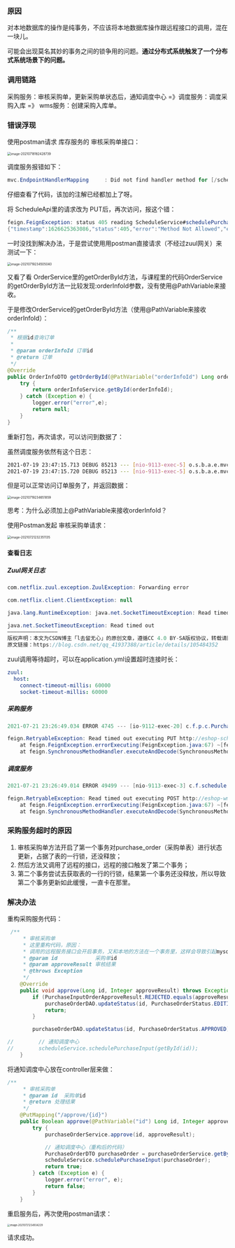### 原因

对本地数据库的操作是纯事务，不应该将本地数据库操作跟远程接口的调用，混在一块儿。

可能会出现莫名其妙的事务之间的锁争用的问题。**通过分布式系统触发了一个分布式系统场景下的问题。**

### 调用链路

采购服务：审核采购单，更新采购单状态后，通知调度中心  =》调度服务：调度采购入库 =》 wms服务：创建采购入库单。

### 错误浮现

使用postman请求 库存服务的 审核采购单接口：

<img src="添加大量日志来定位wms服务调用采购服务超时的问题.assets/image-20210718162428739.png" alt="image-20210718162428739" style="zoom:50%;" />

调度服务报错如下：

```java
mvc.EndpointHandlerMapping     : Did not find handler method for [/schedule/schedulePurchaseInput]
```

仔细查看了代码，该加的注解已经都加上了呀。

将 ScheduleApi里的请求改为 PUT后，再次访问，报这个错：

```java
feign.FeignException: status 405 reading ScheduleService#schedulePurchaseInput(PurchaseOrderDTO); content:
{"timestamp":1626625363086,"status":405,"error":"Method Not Allowed","exception":"org.springframework.web.HttpRequestMethodNotSupportedException","message":"Request method 'POST' not supported","path":"/schedule/schedulePurchaseInput"}
```

一时没找到解决办法，于是尝试使用用postman直接请求（不经过zuul网关）来测试一下：

<img src="添加大量日志来定位wms服务调用采购服务超时的问题.assets/image-20210719234505040.png" alt="image-20210719234505040" style="zoom:50%;" />

又看了看 OrderService里的getOrderById方法，与课程里的代码OrderService的getOrderById方法一比较发现:orderInfoId参数，没有使用@PathVariable来接收。

于是修改OrderService的getOrderById方法（使用@PathVariable来接收orderInfoId）：

```java
/**
 * 根据id查询订单
 *
 * @param orderInfoId 订单id
 * @return 订单
 */
@Override
public OrderInfoDTO getOrderById(@PathVariable("orderInfoId") Long orderInfoId) {
    try {
        return orderInfoService.getById(orderInfoId);
    } catch (Exception e) {
        logger.error("error",e);
        return null;
    }
}
```

重新打包，再次请求，可以访问到数据了：

虽然调度服务依然有这个日志：

```bash
2021-07-19 23:47:15.713 DEBUG 85213 --- [nio-9113-exec-5] o.s.b.a.e.mvc.EndpointHandlerMapping     : Looking up handler method for path /schedule/getScheduleResult
2021-07-19 23:47:15.720 DEBUG 85213 --- [nio-9113-exec-5] o.s.b.a.e.mvc.EndpointHandlerMapping     : Did not find handler method for [/schedule/getScheduleResult]
```

但是可以正常访问订单服务了，并返回数据：

<img src="添加大量日志来定位wms服务调用采购服务超时的问题.assets/image-20210719234651859.png" alt="image-20210719234651859" style="zoom:50%;" />

思考：为什么必须加上@PathVariable来接收orderInfoId？

使用Postman发起 审核采购单请求：

<img src="添加大量日志来定位wms服务调用采购服务超时的问题.assets/image-20210721232351135.png" alt="image-20210721232351135" style="zoom:50%;" />

#### 查看日志

##### Zuul网关日志

```java
com.netflix.zuul.exception.ZuulException: Forwarding error

com.netflix.client.ClientException: null

java.lang.RuntimeException: java.net.SocketTimeoutException: Read timed out

java.net.SocketTimeoutException: Read timed out
————————————————
版权声明：本文为CSDN博主「l去留无心」的原创文章，遵循CC 4.0 BY-SA版权协议，转载请附上原文出处链接及本声明。
原文链接：https://blog.csdn.net/qq_41937388/article/details/105484352
```

zuul调用等待超时，可以在application.yml设置超时连接时长：

```yml
zuul:
  host:
    connect-timeout-millis: 60000
    socket-timeout-millis: 60000

```



##### 采购服务

```java
2021-07-21 23:26:49.034 ERROR 4745 --- [io-9112-exec-20] c.f.p.c.PurchaseOrderController          : error

feign.RetryableException: Read timed out executing PUT http://eshop-schedule/schedule/schedulePurchaseInput
	at feign.FeignException.errorExecuting(FeignException.java:67) ~[feign-core-9.5.0.jar:na]
	at feign.SynchronousMethodHandler.executeAndDecode(SynchronousMethodHandler.java:104) ~[feign-core-9.5.0.jar:na]
```

##### 调度服务

```java
2021-07-21 23:26:49.014 ERROR 49499 --- [nio-9113-exec-3] c.f.schedule.api.ScheduleService         : error

feign.RetryableException: Read timed out executing POST http://eshop-wms/wms/createPurchaseInputOrder
	at feign.FeignException.errorExecuting(FeignException.java:67) ~[feign-core-9.5.0.jar:na]
	at feign.SynchronousMethodHandler.executeAndDecode(SynchronousMethodHandler.java:104) ~[feign-core-9.5.0.jar:na]
```





### 采购服务超时的原因

1. 审核采购单方法开启了第一个事务对purchase_order（采购单表）进行状态更新，占据了表的一行锁，还没释放；
2. 然后方法又调用了远程的接口，远程的接口触发了第二个事务；
3. 第二个事务尝试去获取表的一行的行锁，结果第一个事务还没释放，所以导致第二个事务更新如此缓慢，一直卡在那里。



### 解决办法

重构采购服务代码：

```java
 /**
     * 审核采购单
     * 这里重构代码，原因：
     * 调用的远程服务接口会开启事务，又和本地的方法在一个事务里，这样会导致引起mysql的行锁竞争，请求服务时就一直卡死
     * @param id            采购单id
     * @param approveResult 审核结果
     * @throws Exception
     */
    @Override
    public void approve(Long id, Integer approveResult) throws Exception {
        if (PurchaseInputOrderApproveResult.REJECTED.equals(approveResult)) {
            purchaseOrderDAO.updateStatus(id, PurchaseOrderStatus.EDITING);
            return;
        }

        purchaseOrderDAO.updateStatus(id, PurchaseOrderStatus.APPROVED);

//        // 通知调度中心
//        scheduleService.schedulePurchaseInput(getById(id));
    }
```

将通知调度中心放在controller层来做：

```java
/**
     * 审核采购单
     * @param id  采购单id
     * @return 处理结果
     */
    @PutMapping("/approve/{id}")
    public Boolean approve(@PathVariable("id") Long id, Integer approveResult) {
        try {
            purchaseOrderService.approve(id, approveResult);

            // 通知调度中心（重构后的代码）
            PurchaseOrderDTO purchaseOrder = purchaseOrderService.getById(id);
            scheduleService.schedulePurchaseInput(purchaseOrder);
            return true;
        } catch (Exception e) {
            logger.error("error", e);
            return false;
        }
    }
```

重启服务后，再次使用postman请求：

<img src="添加大量日志来定位wms服务调用采购服务超时的问题.assets/image-20210721234934229.png" alt="image-20210721234934229" style="zoom:40%;" />

请求成功。

